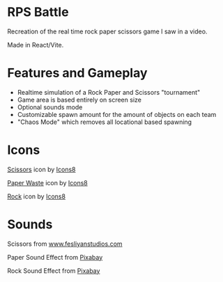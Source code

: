 # RPS Battle

Recreation of the real time rock paper scissors game I saw in a video.

Made in React/Vite.

# Features and Gameplay

- Realtime simulation of a Rock Paper and Scissors "tournament"
- Game area is based entirely on screen size
- Optional sounds mode
- Customizable spawn amount for the amount of objects on each team
- "Chaos Mode" which removes all locational based spawning 

# Icons

<a target="_blank" href="https://icons8.com/icon/A7egVNynrr0h/scissors">Scissors</a> icon by <a target="_blank" href="https://icons8.com">Icons8</a>

<a target="_blank" href="https://icons8.com/icon/PIKUClPKIVjC/paper-waste">Paper Waste</a> icon by <a target="_blank" href="https://icons8.com">Icons8</a>

<a target="_blank" href="https://icons8.com/icon/9FSQ5judlnAN/rock">Rock</a> icon by <a target="_blank" href="https://icons8.com">Icons8</a>


# Sounds

Scissors from www.fesliyanstudios.com

Paper Sound Effect from <a href="https://pixabay.com/?utm_source=link-attribution&utm_medium=referral&utm_campaign=music&utm_content=14415">Pixabay</a>

Rock Sound Effect from <a href="https://pixabay.com/?utm_source=link-attribution&utm_medium=referral&utm_campaign=music&utm_content=14722">Pixabay</a>


